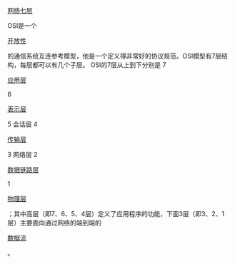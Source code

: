 [网络七层](/rpc/wang-luo-xie-yi-fen-xi/wang-luo-qi-ceng.md) 

OSI是一个

[开放性](https://baike.baidu.com/item/%E5%BC%80%E6%94%BE%E6%80%A7)

的通信系统互连参考模型，他是一个定义得非常好的协议规范。OSI模型有7层结构，每层都可以有几个子层。 OSI的7层从上到下分别是 7

[应用层](https://baike.baidu.com/item/%E5%BA%94%E7%94%A8%E5%B1%82)

6

[表示层](https://baike.baidu.com/item/%E8%A1%A8%E7%A4%BA%E5%B1%82)

5 会话层 4

[传输层](https://baike.baidu.com/item/%E4%BC%A0%E8%BE%93%E5%B1%82)

3 网络层 2

[数据链路层](https://baike.baidu.com/item/%E6%95%B0%E6%8D%AE%E9%93%BE%E8%B7%AF%E5%B1%82)

1

[物理层](https://baike.baidu.com/item/%E7%89%A9%E7%90%86%E5%B1%82)

；其中高层（即7、6、5、4层）定义了应用程序的功能，下面3层（即3、2、1层）主要面向通过网络的端到端的

[数据流](https://baike.baidu.com/item/%E6%95%B0%E6%8D%AE%E6%B5%81)

。


